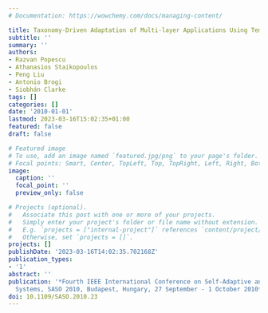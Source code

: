 ```yaml
---
# Documentation: https://wowchemy.com/docs/managing-content/

title: Taxonomy-Driven Adaptation of Multi-layer Applications Using Templates
subtitle: ''
summary: ''
authors:
- Razvan Popescu
- Athanasios Staikopoulos
- Peng Liu
- Antonio Brogi
- Siobhán Clarke
tags: []
categories: []
date: '2010-01-01'
lastmod: 2023-03-16T15:02:35+01:00
featured: false
draft: false

# Featured image
# To use, add an image named `featured.jpg/png` to your page's folder.
# Focal points: Smart, Center, TopLeft, Top, TopRight, Left, Right, BottomLeft, Bottom, BottomRight.
image:
  caption: ''
  focal_point: ''
  preview_only: false

# Projects (optional).
#   Associate this post with one or more of your projects.
#   Simply enter your project's folder or file name without extension.
#   E.g. `projects = ["internal-project"]` references `content/project/deep-learning/index.md`.
#   Otherwise, set `projects = []`.
projects: []
publishDate: '2023-03-16T14:02:35.702168Z'
publication_types:
- '1'
abstract: ''
publication: '*Fourth IEEE International Conference on Self-Adaptive and Self-Organizing
  Systems, SASO 2010, Budapest, Hungary, 27 September - 1 October 2010*'
doi: 10.1109/SASO.2010.23
---
```

